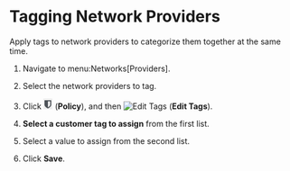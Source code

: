# Tagging Network Providers

Apply tags to network providers to categorize them together at the same
time.

1.  Navigate to menu:Networks\[Providers\].

2.  Select the network providers to tag.

3.  Click ![Policy](/images/1941.png) (**Policy**), and then ![Edit
    Tags](/images/2158.png) (**Edit Tags**).

4.  **Select a customer tag to assign** from the first list.

5.  Select a value to assign from the second list.

6.  Click **Save**.
